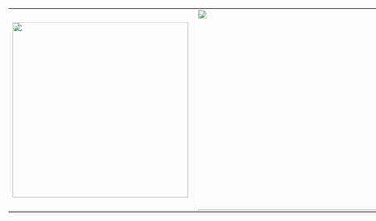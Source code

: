 <table style="width:750px">
	<tr>
		<td><img width="350px" align="left" src="https://github-readme-stats.vercel.app/api/top-langs/?username=guilhermemanteigas&layout=compact&hide=tcl,css&langs_count=18"/></td>
		<td><img width="400px" align="left" src="https://github-readme-stats.vercel.app/api?username=guilhermemanteigas&count_private=true&include_all_commits=true&hide=stars,prs"/></td> 
	</tr>
</table>
<!--
### Hi there <img src="images/hi.gif" width="30px">
-->